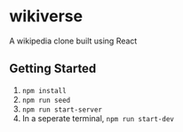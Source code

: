 # wikiverse
A wikipedia clone built using React

## Getting Started

1. `npm install`
2. `npm run seed`
3. `npm run start-server`
4. In a seperate terminal, `npm run start-dev`
